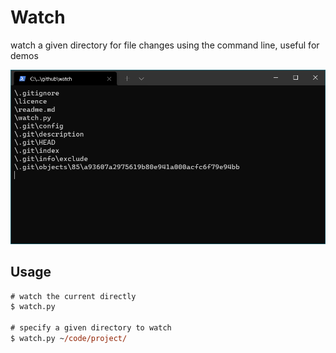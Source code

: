 # Watch
watch a given directory for file changes using the command line, useful for demos

![using watch.py](.screenshot/windows-terminal.png)

## Usage
```ps
# watch the current directly
$ watch.py

# specify a given directory to watch
$ watch.py ~/code/project/
```